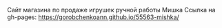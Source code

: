 Сайт магазина по продаже игрушек ручной работы Мишка
Ссылка на gh-pages: https://gorobchenkoann.github.io/55563-mishka/
